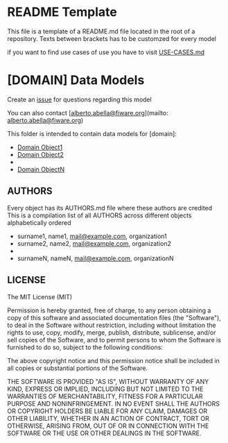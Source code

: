 # README Template

This file is a template of a README.md file located in the root of a repository. Texts between brackets has to be customzed for every model

if you want to find use cases of use you have to visit [USE-CASES.md](USE-CASES.md) 

# [DOMAIN] Data Models

Create an [issue](https://github.com/FIWARE/data-models/issues) for questions regarding this model

You can also contact [alberto.abella@fiware.org](mailto: alberto.abella@fiware.org)

This folder is intended to contain data models for [domain]:

-   [Domain Object1](https://github.com/FIWARE/data-models/object1)
-   [Domain Object2](https://github.com/FIWARE/data-models/objectN)
- 
-   [Domain ObjectN](https://github.com/FIWARE/data-models/objectN)

## AUTHORS
Every object has its AUTHORS.md file where these authors are credited
This is a compilation list of all AUTHORS across different objects alphabetically ordered

- surname1, name1, mail@example.com, organization1
- surname2, name2, mail@example.com, organization2
- 
- surnameN, nameN, mail@example.com, organizationN


## LICENSE

The MIT License (MIT)

Permission is hereby granted, free of charge, to any person obtaining a copy
of this software and associated documentation files (the "Software"), to deal
in the Software without restriction, including without limitation the rights
to use, copy, modify, merge, publish, distribute, sublicense, and/or sell
copies of the Software, and to permit persons to whom the Software is
furnished to do so, subject to the following conditions:

The above copyright notice and this permission notice shall be included in all
copies or substantial portions of the Software.

THE SOFTWARE IS PROVIDED "AS IS", WITHOUT WARRANTY OF ANY KIND, EXPRESS OR
IMPLIED, INCLUDING BUT NOT LIMITED TO THE WARRANTIES OF MERCHANTABILITY,
FITNESS FOR A PARTICULAR PURPOSE AND NONINFRINGEMENT. IN NO EVENT SHALL THE
AUTHORS OR COPYRIGHT HOLDERS BE LIABLE FOR ANY CLAIM, DAMAGES OR OTHER
LIABILITY, WHETHER IN AN ACTION OF CONTRACT, TORT OR OTHERWISE, ARISING FROM,
OUT OF OR IN CONNECTION WITH THE SOFTWARE OR THE USE OR OTHER DEALINGS IN THE
SOFTWARE.

